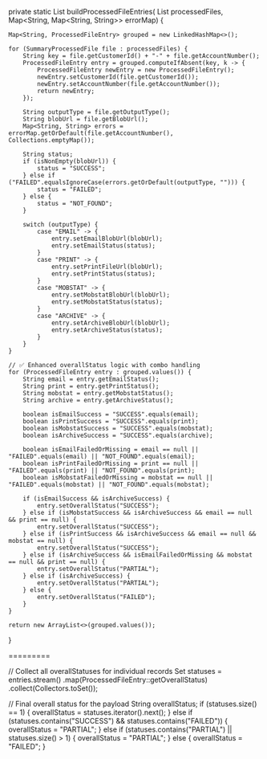 private static List<ProcessedFileEntry> buildProcessedFileEntries(
        List<SummaryProcessedFile> processedFiles,
        Map<String, Map<String, String>> errorMap) {

    Map<String, ProcessedFileEntry> grouped = new LinkedHashMap<>();

    for (SummaryProcessedFile file : processedFiles) {
        String key = file.getCustomerId() + "-" + file.getAccountNumber();
        ProcessedFileEntry entry = grouped.computeIfAbsent(key, k -> {
            ProcessedFileEntry newEntry = new ProcessedFileEntry();
            newEntry.setCustomerId(file.getCustomerId());
            newEntry.setAccountNumber(file.getAccountNumber());
            return newEntry;
        });

        String outputType = file.getOutputType();
        String blobUrl = file.getBlobUrl();
        Map<String, String> errors = errorMap.getOrDefault(file.getAccountNumber(), Collections.emptyMap());

        String status;
        if (isNonEmpty(blobUrl)) {
            status = "SUCCESS";
        } else if ("FAILED".equalsIgnoreCase(errors.getOrDefault(outputType, ""))) {
            status = "FAILED";
        } else {
            status = "NOT_FOUND";
        }

        switch (outputType) {
            case "EMAIL" -> {
                entry.setEmailBlobUrl(blobUrl);
                entry.setEmailStatus(status);
            }
            case "PRINT" -> {
                entry.setPrintFileUrl(blobUrl);
                entry.setPrintStatus(status);
            }
            case "MOBSTAT" -> {
                entry.setMobstatBlobUrl(blobUrl);
                entry.setMobstatStatus(status);
            }
            case "ARCHIVE" -> {
                entry.setArchiveBlobUrl(blobUrl);
                entry.setArchiveStatus(status);
            }
        }
    }

    // ✅ Enhanced overallStatus logic with combo handling
    for (ProcessedFileEntry entry : grouped.values()) {
        String email = entry.getEmailStatus();
        String print = entry.getPrintStatus();
        String mobstat = entry.getMobstatStatus();
        String archive = entry.getArchiveStatus();

        boolean isEmailSuccess = "SUCCESS".equals(email);
        boolean isPrintSuccess = "SUCCESS".equals(print);
        boolean isMobstatSuccess = "SUCCESS".equals(mobstat);
        boolean isArchiveSuccess = "SUCCESS".equals(archive);

        boolean isEmailFailedOrMissing = email == null || "FAILED".equals(email) || "NOT_FOUND".equals(email);
        boolean isPrintFailedOrMissing = print == null || "FAILED".equals(print) || "NOT_FOUND".equals(print);
        boolean isMobstatFailedOrMissing = mobstat == null || "FAILED".equals(mobstat) || "NOT_FOUND".equals(mobstat);

        if (isEmailSuccess && isArchiveSuccess) {
            entry.setOverallStatus("SUCCESS");
        } else if (isMobstatSuccess && isArchiveSuccess && email == null && print == null) {
            entry.setOverallStatus("SUCCESS");
        } else if (isPrintSuccess && isArchiveSuccess && email == null && mobstat == null) {
            entry.setOverallStatus("SUCCESS");
        } else if (isArchiveSuccess && isEmailFailedOrMissing && mobstat == null && print == null) {
            entry.setOverallStatus("PARTIAL");
        } else if (isArchiveSuccess) {
            entry.setOverallStatus("PARTIAL");
        } else {
            entry.setOverallStatus("FAILED");
        }
    }

    return new ArrayList<>(grouped.values());
}

=========

// Collect all overallStatuses for individual records
Set<String> statuses = entries.stream()
    .map(ProcessedFileEntry::getOverallStatus)
    .collect(Collectors.toSet());

// Final overall status for the payload
String overallStatus;
if (statuses.size() == 1) {
    overallStatus = statuses.iterator().next();
} else if (statuses.contains("SUCCESS") && statuses.contains("FAILED")) {
    overallStatus = "PARTIAL";
} else if (statuses.contains("PARTIAL") || statuses.size() > 1) {
    overallStatus = "PARTIAL";
} else {
    overallStatus = "FAILED";
}
